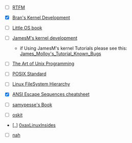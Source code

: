 - [ ] [RTFM](https://software.intel.com/content/www/us/en/develop/download/intel-64-and-ia-32-architectures-sdm-combined-volumes-3a-3b-3c-and-3d-system-programming-guide.html)
- [X] [Bran's Kernel Development](http://www.osdever.net/bkerndev/Docs/intro.htm)  
- [ ] [Little OS book](https://littleosbook.github.io/)
- [ ] [JamesM's kernel development](https://archive.is/dWJGu)  
    - if Using JamesM's kernel Tutorials please see this:  
    [James_Molloy's_Tutorial_Known_Bugs](http://wiki.osdev.org/James_Molloy's_Tutorial_Known_Bugs)  

- [ ] [The Art of Unix Programming](http://www.catb.org/~esr/writings/taoup/html/)  
- [ ] [POSIX Standard](https://pubs.opengroup.org/onlinepubs/9699919799/)
- [ ] [Linux FileSystem Hierarchy](https://refspecs.linuxfoundation.org/FHS_3.0/fhs/index.html)
- [X] [ANSI Escape Sequences cheatsheet](https://gist.github.com/ConnerWill/d4b6c776b509add763e17f9f113fd25b)
- [ ] [samypesse's Book](https://samypesse.gitbook.io/how-to-create-an-operating-system)
- [ ] [oskit](https://www-old.cs.utah.edu/flux/oskit/html/oskit-wwwch1.html#x4-30001)
- [_] [0xaxLinuxInsides](https://0xax.gitbooks.io/linux-insides/content/Booting/linux-bootstrap-1.html)

- [ ] [nah](http://www.tcpipguide.com/free/t_toc.htm)
